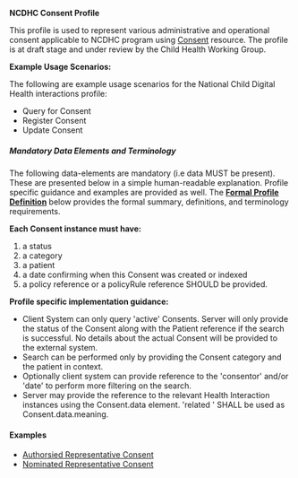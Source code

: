 **NCDHC Consent Profile**

This profile is used to represent various administrative and operational consent applicable to NCDHC program using [Consent] resource. The profile is at draft stage and under review by the Child Health Working Group. 

**Example Usage Scenarios:**

The following are example usage scenarios for the National Child Digital Health interactions
profile:

-   Query for Consent
-   Register Consent
-   Update Consent

##### Mandatory Data Elements and Terminology


The following data-elements are mandatory (i.e data MUST be present). These are presented below in a simple human-readable explanation.  Profile specific guidance and examples are provided as well.  The [**Formal Profile Definition**](#profile) below provides the  formal summary, definitions, and  terminology requirements.  

**Each Consent instance must have:**

1.  a status  
1.  a category
1.  a patient
1.  a date confirming when this Consent was created or indexed
1.  a policy reference or a policyRule reference SHOULD be provided.

**Profile specific implementation guidance:**

* Client System can only query 'active' Consents. Server will only provide the status of the Consent along with the Patient reference if the search is successful. No details about the actual Consent will be provided to the external system.
* Search can be performed only by providing the Consent category and the patient in context. 
* Optionally client system can provide reference to the 'consentor' and/or 'date' to perform more filtering on the search. 
* Server may provide the reference to the relevant Health Interaction instances using the Consent.data element. 'related ' SHALL be used as Consent.data.meaning.  



#### Examples

- [Authorsied Representative Consent](ncdhc-consent-registration-authrep-example.html)
- [Nominated Representative Consent](ncdhc-consent-registration-nomrep-example.html)


[Consent]: http://hl7.org/fhir/STU3/consent.html
[extensible]: http://hl7.org/fhir/terminologies.html#extensible
[General Guidance Section]: definitions.html


